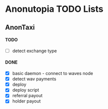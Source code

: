 # Anonutopia TODO Lists

## AnonTaxi

#### TODO

- [ ] detect exchange type

#### DONE

- [x] basic daemon - connect to waves node
- [x] detect wav payments
- [x] deploy
- [x] deploy script
- [x] referral payout
- [x] holder payout
